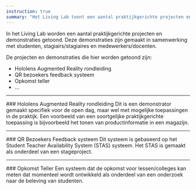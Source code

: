 ```yaml
---
instruction: true
summary: "Het Living Lab toont een aantal praktijkgerichte projecten en demonstrators gemaakt door studenten, stagiairs/stagiaires en medewerkers."
---
```

In het Living Lab worden een aantal praktijkgerichte projecten en demonstraties getoond. Deze demonstraties zijn gemaakt in samenwerking met studenten, stagiairs/stagiaires en medewerkers/docenten.

De projecten en demonstraties die hier worden getoond zijn:
* Hololens Augmented Reality rondleiding
* QR bezoekers feedback systeem
* Opkomst teller
* ...

<hr>
### Hololens Augmented Reality rondleiding
Dit is een demonstrator gemaakt specifiek voor de open dag, maar wel met mogelijke toepassingen in de praktijk. Een voorbeeld van een soortgelijke praktijkgerichte toepassing is bijvoorbeeld het tonen van productinformatie in een magazijn.

<hr>
### QR Bezoekers Feedback systeem
Dit systeem is gebaseerd op het Student Teacher Availability System (STAS) systeem. Het STAS is gemaakt als onderdeel van een stageproject.

<hr>
### Opkomst Teller
Een systeem dat de opkomst voor lessen/colleges kan meten dat momenteel wordt ontwikkeld als onderdeel van een onderzoek naar de beleving van studenten.
